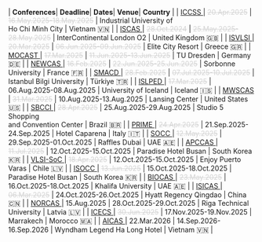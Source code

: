 
<style>
/* CSS for the table */
table {
  width: 100%;
  max-width: 100%;
  overflow-x: auto; /* Enable horizontal scrolling when the table exceeds the screen width */
  display: block; /* Ensure the table is displayed as a block element */
}
th, td {
  padding: 8px; /* Add padding to the table cells for better readability */
  text-align: left; /* Adjust text alignment as needed */
}
</style>

| <i class='fa-solid fa-microchip fa-xl'></i> **Conferences**| <i class='fa-solid fa-clock fa-lg'></i> **Deadline**| <i class='fa-solid fa-calendar-days fa-lg'></i> **Dates**| <i class='fa-solid fa-hotel fa-lg'></i> **Venue**| <i class='fa-solid fa-location-dot fa-lg'></i> **Country** | 
| <a href='https://iccss.org/' target=_blank> ICCSS </a> | <span style='color: #d3d3d3; text-decoration: line-through;'>20.Apr.2025</span> | <span style='color: #d3d3d3; text-decoration: line-through;'>16.May.2025-</span><span style='color: #d3d3d3; text-decoration: line-through;'>18.May.2025</span> | Industrial University of<br>Ho Chi Minh City | Vietnam <span class='emoji'>🇻🇳</span> | 
 | <a href='https://2025.ieee-iscas.org' target=_blank> ISCAS </a> | <span style='color: #d3d3d3; text-decoration: line-through;'>28.Oct.2024</span> | <span style='color: #d3d3d3; text-decoration: line-through;'>25.May.2025-</span><span style='color: #d3d3d3; text-decoration: line-through;'>28.May.2025</span> | InterContinental London O2 | United Kingdom <span class='emoji'>🇬🇧</span> | 
 | <a href='https://www.ieee-isvlsi.org/' target=_blank> ISVLSI </a> | <span style='color: #d3d3d3; text-decoration: line-through;'>20.Mar.2025</span> | <span style='color: #d3d3d3; text-decoration: line-through;'>06.Jun.2025-</span><span style='color: #d3d3d3; text-decoration: line-through;'>09.Jun.2025</span> | Elite City Resort | Greece <span class='emoji'>🇬🇷</span> | 
 | <a href='https://tu-dresden.de/ing/elektrotechnik/iee/mocast2025' target=_blank> MOCAST </a> | <span style='color: #d3d3d3; text-decoration: line-through;'>17.Mar.2025</span> | <span style='color: #d3d3d3; text-decoration: line-through;'>11.Jun.2025-</span><span style='color: #d3d3d3; text-decoration: line-through;'>13.Jun.2025</span> | TU Dresden | Germany <span class='emoji'>🇩🇪</span> | 
 | <a href='https://www.newcas2025.com' target=_blank> NEWCAS </a> | <span style='color: #d3d3d3; text-decoration: line-through;'>16.Feb.2025</span> | <span style='color: #d3d3d3; text-decoration: line-through;'>22.Jun.2025-</span><span style='color: #d3d3d3; text-decoration: line-through;'>25.Jun.2025</span> | Sorbonne University | France <span class='emoji'>🇫🇷</span> | 
 | <a href='https://smacd-conference.org' target=_blank> SMACD </a> | <span style='color: #d3d3d3; text-decoration: line-through;'>28.Feb.2025</span> | <span style='color: #d3d3d3; text-decoration: line-through;'>07.Jul.2025-</span><span style='color: #d3d3d3; text-decoration: line-through;'>10.Jul.2025</span> | Istanbul Bilgi University | Türkiye <span class='emoji'>🇹🇷</span> | 
 | <a href='https://www.islped.org/2025' target=_blank> ISLPED </a> | <span style='color: #d3d3d3; text-decoration: line-through;'>17.Mar.2025</span> | 06.Aug.2025-08.Aug.2025 | University of Iceland | Iceland <span class='emoji'>🇮🇸</span> | 
 | <a href='https://www.mwscas2025.org' target=_blank> MWSCAS </a> | <span style='color: #d3d3d3; text-decoration: line-through;'>31.Mar.2025</span> | 10.Aug.2025-13.Aug.2025 | Lansing Center | United States <span class='emoji'>🇺🇸</span> | 
 | <a href='https://sites.google.com/uea.edu.br/chip-in-the-jungle-2025/sbcci?authuser=0' target=_blank> SBCCI </a> | <span style='color: #d3d3d3; text-decoration: line-through;'>28.Apr.2025</span> | 25.Aug.2025-29.Aug.2025 | Studio 5 Shopping<br>and Convention Center | Brazil <span class='emoji'>🇧🇷</span> | 
 | <a href='https://prime-conference.org' target=_blank> PRIME </a> | <span style='color: #d3d3d3; text-decoration: line-through;'>24.Apr.2025</span> | 21.Sep.2025-24.Sep.2025 | Hotel Caparena | Italy <span class='emoji'>🇮🇹</span> | 
 | <a href='https://www.ieee-socc.org/' target=_blank> SOCC </a> | <span style='color: #d3d3d3; text-decoration: line-through;'>12.May.2025</span> | 29.Sep.2025-01.Oct.2025 | Raffles Dubai | UAE <span class='emoji'>🇦🇪</span> | 
 | <a href='https://apccas2025.org' target=_blank> APCCAS </a> | <span style='color: #d3d3d3; text-decoration: line-through;'>11.Jul.2025</span> | 12.Oct.2025-15.Oct.2025 | Paradise Hotel Busan | South Korea <span class='emoji'>🇰🇷</span> | 
 | <a href='https://asic-chile.cl/vlsisoc/' target=_blank> VLSI-SoC </a> | <span style='color: #d3d3d3; text-decoration: line-through;'>18.Apr.2025</span> | 12.Oct.2025-15.Oct.2025 | Enjoy Puerto Varas | Chile <span class='emoji'>🇱🇻</span> | 
 | <a href='https://isocc.org' target=_blank> ISOCC </a> | <span style='color: #d3d3d3; text-decoration: line-through;'>13.Jun.2025</span> | 15.Oct.2025-18.Oct.2025 | Paradise Hotel Busan | South Korea <span class='emoji'>🇰🇷</span> | 
 | <a href='https://2025.ieee-biocas.org' target=_blank> BIOCAS </a> | <span style='color: #d3d3d3; text-decoration: line-through;'>23.May.2025</span> | 16.Oct.2025-18.Oct.2025 | Khalifa University | UAE <span class='emoji'>🇦🇪</span> | 
 | <a href='https://2025.ieee-isicas.org' target=_blank> ISICAS </a> | <span style='color: #d3d3d3; text-decoration: line-through;'>06.Mar.2025</span> | 24.Oct.2025-26.Oct.2025 | Hyatt Regency Qingdao | China <span class='emoji'>🇨🇳</span> | 
 | <a href='https://events.tuni.fi/norcas/' target=_blank> NORCAS </a> | 15.Aug.2025 | 28.Oct.2025-29.Oct.2025 | Riga Technical University | Latvia <span class='emoji'>🇱🇻</span> | 
 | <a href='https://ieee-icecs2025.org' target=_blank> ICECS </a> | <span style='color: #d3d3d3; text-decoration: line-through;'>30.Jun.2025</span> | 17.Nov.2025-19.Nov.2025 | Marrakech | Morocco <span class='emoji'>🇲🇦</span> | 
 | <a href='https://2026.ieee-aicas.org' target=_blank> AICAS </a> | 22.Mar.2026 | 14.Sep.2026-16.Sep.2026 | Wyndham Legend Ha Long Hotel | Vietnam <span class='emoji'>🇻🇳</span> | 
 